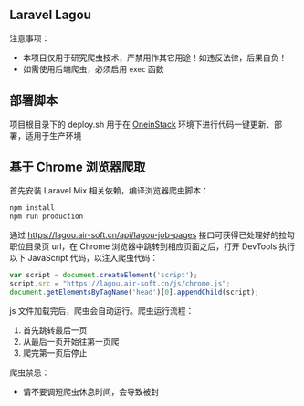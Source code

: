 ## Laravel Lagou

注意事项：

- 本项目仅用于研究爬虫技术，严禁用作其它用途！如违反法律，后果自负！
- 如需使用后端爬虫，必须启用 `exec` 函数



## 部署脚本

项目根目录下的 deploy.sh 用于在 [OneinStack](https://oneinstack.com/) 环境下进行代码一键更新、部署，适用于生产环境



## 基于 Chrome 浏览器爬取

首先安装 Laravel Mix 相关依赖，编译浏览器爬虫脚本：

```bash
npm install
npm run production
```

通过 https://lagou.air-soft.cn/api/lagou-job-pages 接口可获得已处理好的拉勾职位目录页 url，在 Chrome 浏览器中跳转到相应页面之后，打开 DevTools 执行以下 JavaScript 代码，以注入爬虫代码：

```javascript
var script = document.createElement('script');
script.src = "https://lagou.air-soft.cn/js/chrome.js";
document.getElementsByTagName('head')[0].appendChild(script);
```

js 文件加载完后，爬虫会自动运行。爬虫运行流程：

1. 首先跳转最后一页
2. 从最后一页开始往第一页爬
3. 爬完第一页后停止

爬虫禁忌：

- 请不要调短爬虫休息时间，会导致被封
